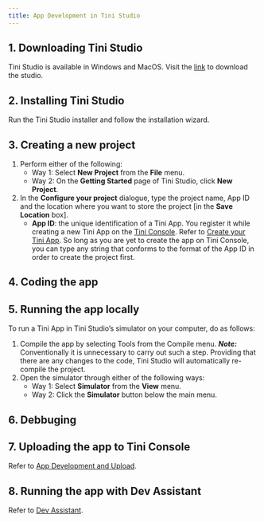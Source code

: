 ```yaml
---
title: App Development in Tini Studio
---
```


## 1. Downloading Tini Studio

Tini Studio is available in Windows and MacOS. Visit the [link](https://developers.tiki.vn/downloads) to download the studio.

## 2. Installing Tini Studio

Run the Tini Studio installer and follow the installation wizard.

## 3. Creating a new project

1. Perform either of the following:
   - Way 1: Select **New Project** from the **File** menu.
   - Way 2: On the **Getting Started** page of Tini Studio, click **New Project**.
2. In the **Configure your project** dialogue, type the project name, App ID and the location where you want to store the project [in the **Save Location** box].
   - **App ID**: the unique identification of a Tini App. You register it while creating a new Tini App on the [Tini Console](https://developer.tiki.vn/apps). Refer to [Create your Tini App](/docs/introduce/create). So long as you are yet to create the app on Tini Console, you can type any string that conforms to the format of the App ID in order to create the project first.

## 4. Coding the app

## 5. Running the app locally

To run a Tini App in Tini Studio’s simulator on your computer, do as follows:

1. Compile the app by selecting Tools from the Compile menu.
    ***Note:*** Conventionally it is unnecessary to carry out such a step. Providing that there are any changes to the code, Tini Studio will automatically re-compile the project. 
2. Open the simulator through either of the following ways:
   - Way 1: Select **Simulator** from the **View** menu.
   - Way 2: Click the **Simulator** button below the main menu.

## 6. Debbuging

## 7. Uploading the app to Tini Console

Refer to [App Development and Upload](/docs/introduce/upload).

## 8. Running the app with Dev Assistant

Refer to [Dev Assistant](/docs/introduce/dev-assistant). 
